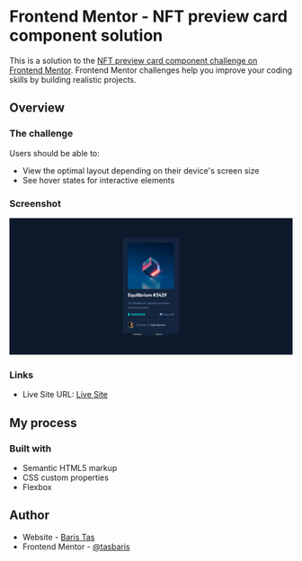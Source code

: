 # Frontend Mentor - NFT preview card component solution

This is a solution to the [NFT preview card component challenge on Frontend Mentor](https://www.frontendmentor.io/challenges/nft-preview-card-component-SbdUL_w0U). Frontend Mentor challenges help you improve your coding skills by building realistic projects. 

## Overview

### The challenge

Users should be able to:

- View the optimal layout depending on their device's screen size
- See hover states for interactive elements

### Screenshot

![](./screenshot.png)

### Links

- Live Site URL: [Live Site](https://tasbaris.github.io/frontend-mentor/nft-preview-card/index.html)

## My process

### Built with

- Semantic HTML5 markup
- CSS custom properties
- Flexbox

## Author

- Website - [Baris Tas](https://tasbaris.github.io)
- Frontend Mentor - [@tasbaris](https://www.frontendmentor.io/profile/tasbaris)